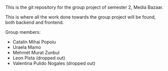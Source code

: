This is the git repository for the group project of semester 2, Media Bazaar.

This is where all the work done towards the group project will be found, both backend and frontend.

Group members:
- Catalin Mihai Popoiu
- Uraela Mamo
- Mehmet Murat Zunbul
- Leon Pista (dropped out)
- Valentina Pulido Nogales (dropped out)
